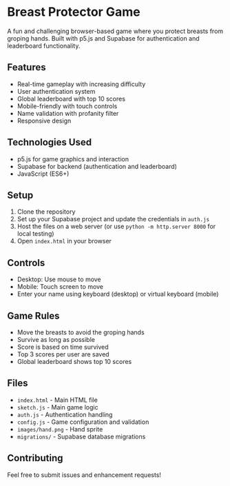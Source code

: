 # Breast Protector Game

A fun and challenging browser-based game where you protect breasts from groping hands. Built with p5.js and Supabase for authentication and leaderboard functionality.

## Features

- Real-time gameplay with increasing difficulty
- User authentication system
- Global leaderboard with top 10 scores
- Mobile-friendly with touch controls
- Name validation with profanity filter
- Responsive design

## Technologies Used

- p5.js for game graphics and interaction
- Supabase for backend (authentication and leaderboard)
- JavaScript (ES6+)

## Setup

1. Clone the repository
2. Set up your Supabase project and update the credentials in `auth.js`
3. Host the files on a web server (or use `python -m http.server 8000` for local testing)
4. Open `index.html` in your browser

## Controls

- Desktop: Use mouse to move
- Mobile: Touch screen to move
- Enter your name using keyboard (desktop) or virtual keyboard (mobile)

## Game Rules

- Move the breasts to avoid the groping hands
- Survive as long as possible
- Score is based on time survived
- Top 3 scores per user are saved
- Global leaderboard shows top 10 scores

## Files

- `index.html` - Main HTML file
- `sketch.js` - Main game logic
- `auth.js` - Authentication handling
- `config.js` - Game configuration and validation
- `images/hand.png` - Hand sprite
- `migrations/` - Supabase database migrations

## Contributing

Feel free to submit issues and enhancement requests! 